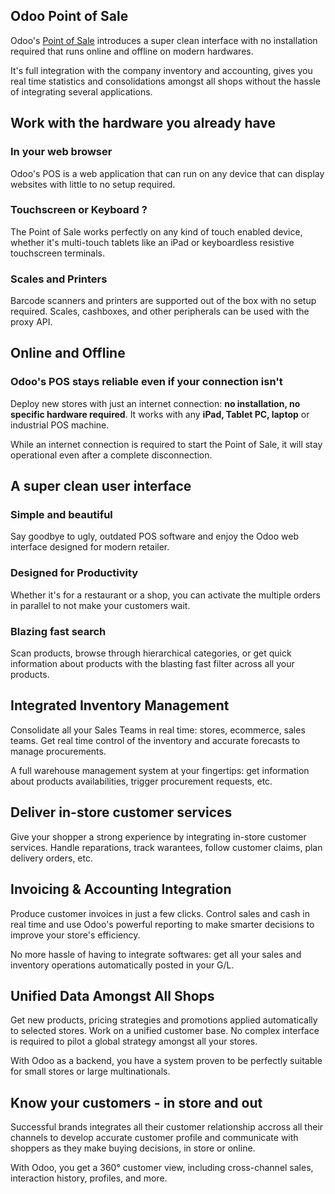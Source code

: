 Odoo Point of Sale
-----------------------------

Odoo's <a href="https://erp.novianto.tech/app/point-of-sale-shop">Point of Sale</a>
introduces a super clean interface with no installation required that runs
online and offline on modern hardwares.

It's full integration with the company inventory and accounting, gives you real
time statistics and consolidations amongst all shops without the hassle of
integrating several applications.

Work with the hardware you already have
---------------------------------------

### In your web browser

Odoo's POS is a web application that can run on any device that can display
websites with little to no setup required.

### Touchscreen or Keyboard ?

The Point of Sale works perfectly on any kind of touch enabled device, whether
it's multi-touch tablets like an iPad or keyboardless resistive touchscreen
terminals.

### Scales and Printers

Barcode scanners and printers are supported out of the box with no setup
required. Scales, cashboxes, and other peripherals can be used with the proxy
API.

Online and Offline
------------------

### Odoo's POS stays reliable even if your connection isn't

Deploy new stores with just an internet connection: **no installation, no
specific hardware required**. It works with any **iPad, Tablet PC, laptop** or
industrial POS machine.

While an internet connection is required to start the Point of Sale, it will
stay operational even after a complete disconnection.


A super clean user interface
----------------------------

### Simple and beautiful

Say goodbye to ugly, outdated POS software and enjoy the Odoo web interface
designed for modern retailer.

### Designed for Productivity

Whether it's for a restaurant or a shop, you can activate the multiple orders
in parallel to not make your customers wait.

### Blazing fast search

Scan products, browse through hierarchical categories, or get quick information
about products with the blasting fast filter across all your products.

Integrated Inventory Management
-------------------------------

Consolidate all your Sales Teams in real time: stores, ecommerce, sales
teams. Get real time control of the inventory and accurate forecasts to manage
procurements.

A full warehouse management system at your fingertips: get information about
products availabilities, trigger procurement requests, etc.

Deliver in-store customer services
----------------------------------

Give your shopper a strong experience by integrating in-store customer
services. Handle reparations, track warantees, follow customer claims, plan
delivery orders, etc.

Invoicing & Accounting Integration
----------------------------------

Produce customer invoices in just a few clicks. Control sales and cash in real
time and use Odoo's powerful reporting to make smarter decisions to improve
your store's efficiency.

No more hassle of having to integrate softwares: get all your sales and
inventory operations automatically posted in your G/L.

Unified Data Amongst All Shops
------------------------------

Get new products, pricing strategies and promotions applied automatically to
selected stores. Work on a unified customer base. No complex interface is
required to pilot a global strategy amongst all your stores.

With Odoo as a backend, you have a system proven to be perfectly suitable for
small stores or large multinationals.

Know your customers - in store and out
--------------------------------------

Successful brands integrates all their customer relationship accross all their
channels to develop accurate customer profile and communicate with shoppers as
they make buying decisions, in store or online.

With Odoo, you get a 360° customer view, including cross-channel sales,
interaction history, profiles, and more.

